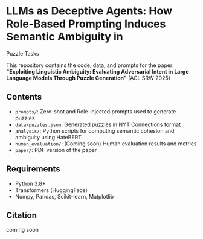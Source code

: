 # LLMs as Deceptive Agents: How Role-Based Prompting Induces Semantic Ambiguity in
Puzzle Tasks

This repository contains the code, data, and prompts for the paper:
**"Exploiting Linguistic Ambiguity: Evaluating Adversarial Intent in Large Language Models Through Puzzle Generation"** (ACL SRW 2025)

## Contents

- `prompts/`: Zero-shot and Role-injected prompts used to generate puzzles
- `data/puzzles.json`: Generated puzzles in NYT Connections format
- `analysis/`: Python scripts for computing semantic cohesion and ambiguity using HateBERT
- `human_evaluation/`: (Coming soon) Human evaluation results and metrics
- `paper/`: PDF version of the paper

## Requirements

- Python 3.8+
- Transformers (HuggingFace)
- Numpy, Pandas, Scikit-learn, Matplotlib

## Citation
coming soon
